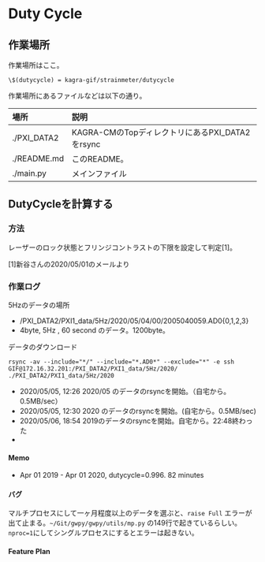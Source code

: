 # Duty Cycle
## 作業場所

作業場所はここ。

```
\$(dutycycle) = kagra-gif/strainmeter/dutycycle
```

作業場所にあるファイルなどは以下の通り。

| 場所 | 説明 |
|:--|:--|
|./PXI_DATA2 | KAGRA-CMのTopディレクトリにあるPXI_DATA2をrsync | 
|./README.md | このREADME。 |
|./main.py | メインファイル |

## DutyCycleを計算する
### 方法
レーザーのロック状態とフリンジコントラストの下限を設定して判定[1]。


[1]新谷さんの2020/05/01のメールより


### 作業ログ
5Hzのデータの場所

* /PXI_DATA2/PXI1_data/5Hz/2020/05/04/00/2005040059.AD0{0,1,2,3}
* 4byte, 5Hz , 60 second のデータ。1200byte。

データのダウンロード

```
rsync -av --include="*/" --include="*.AD0*" --exclude="*" -e ssh GIF@172.16.32.201:/PXI_DATA2/PXI1_data/5Hz/2020/ ./PXI_DATA2/PXI1_data/5Hz/2020                              
```

* 2020/05/05, 12:26 2020/05 のデータのrsyncを開始。（自宅から。0.5MB/sec）
* 2020/05/05, 12:30 2020 のデータのrsyncを開始。(自宅から。0.5MB/sec)
* 2020/05/06, 18:54 2019のデータのrsyncを開始。自宅から。22:48終わった
* 

#### Memo

- Apr 01 2019 - Apr 01 2020, dutycycle=0.996. 82 minutes


#### バグ
マルチプロセスにして一ヶ月程度以上のデータを選ぶと、```raise Full``` エラーが出て止まる。```~/Git/gwpy/gwpy/utils/mp.py``` の149行で起きているらしい。```nproc=1```にしてシングルプロセスにするとエラーは起きない。

#### Feature Plan

